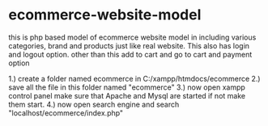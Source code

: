 # ecommerce-website-model
this is php based model of ecommerce website model in including various categories, brand and products just like real website. This also has login and logout option. other than this add to cart and go to cart and payment option


1.) create a folder named ecommerce in C:/xampp/htmdocs/ecommerce
2.) save all the file in this folder named "ecommerce"
3.) now open xampp control panel make sure that Apache and Mysql are started if not make them start.
4.) now open search engine and search "localhost/ecommerce/index.php"
